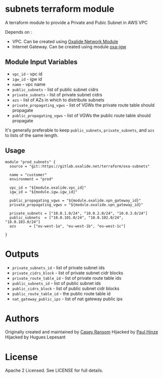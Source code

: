 subnets terraform module
===========

A terraform module to provide a Private and Pubic Subnet in AWS VPC

Depends on :
 - VPC. Can be created using [Oxalide Network Module](https://gitlab.oxalide.net/terraform/oxa-network)
 - Internet Gateway. Can be created using module [oxa-igw](https://gitlab.oxalide.net/terraform/oxa-igw)


Module Input Variables
----------------------

- `vpc_id` - vpc id
- `igw_id` - igw id
- `name` - vpc name
- `public_subnets` - list of public subnet cidrs
- `private_subnets` - list of private subnet cidrs
- `azs` - list of AZs in which to distribute subnets
- `private_propagating_vgws` - list of VGWs the private route table should propagate
- `public_propagating_vgws` - list of VGWs the public route table should propagate

It's generally preferable to keep `public_subnets`, `private_subnets`, and `azs` to lists of the same length.

Usage
-----

```hcl
module "prod_subnets" {
  source = "git::https://gitlab.oxalide.net/terraform/oxa-subnets"

  name = "customer"
  environment = "prod"

  vpc_id = "${module.oxalide.vpc_id}"
  igw_id = "${module.igw.igw_id}"

  public_propagating_vgws = "${module.oxalide.vpn_gateway_id}"
  private_propagating_vgws = "${module.oxalide.vpn_gateway_id}"

  private_subnets = ["10.0.1.0/24", "10.0.2.0/24", "10.0.3.0/24"]
  public_subnets  = ["10.0.101.0/24", "10.0.102.0/24", "10.0.103.0/24"]
  azs      = ["eu-west-1a", "eu-west-1b", "eu-west-1c"]

}
```

Outputs
=======

 - `private_subnets_id` - list of private subnet ids
 - `private_cidrs_block` - list of private subnet cidr blocks
 - `private_route_table_id` - list of private route table ids
 - `public_subnets_id` - list of public subnet ids
 - `public_cidrs_block` - list of public subnet cidr blocks
 - `public_route_table_id` - the public route table id
 - `nat_gateway_public_ips` - list of nat gateway public ips

Authors
=======

Originally created and maintained by [Casey Ransom](https://github.com/cransom)
Hijacked by [Paul Hinze](https://github.com/phinze)
Hijacked by Hugues Lepesant

License
=======

Apache 2 Licensed. See LICENSE for full details.
